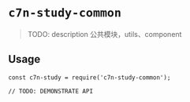 # `c7n-study-common`

> TODO: description 公共模块，utils、component

## Usage

```
const c7n-study = require('c7n-study-common');

// TODO: DEMONSTRATE API
```

